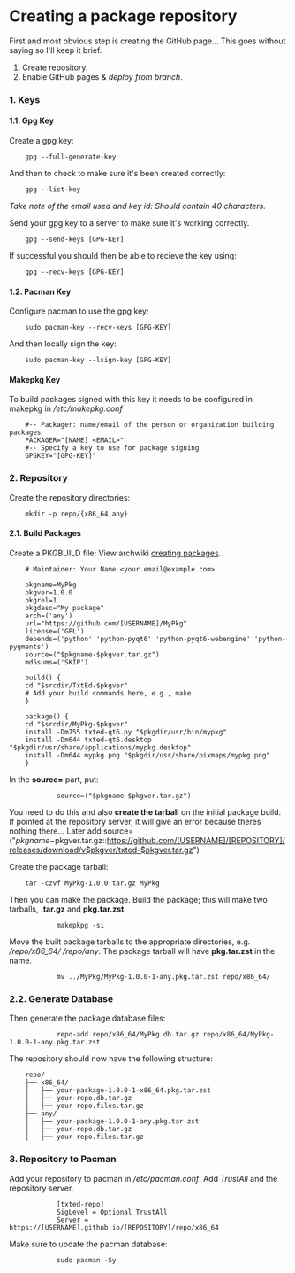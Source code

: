 # Creating a package repository

First and most obvious step is creating the GitHub page... This goes without saying so I'll keep it brief.

1. Create repository.
2. Enable GitHub pages & *deploy from branch*.

### 1. Keys

#### 1.1. Gpg Key

Create a gpg key:

        gpg --full-generate-key

And then to check to make sure it's been created correctly:

        gpg --list-key

*Take note of the email used and key id: Should contain 40 characters.*

Send your gpg key to a server to make sure it's working correctly.

        gpg --send-keys [GPG-KEY]

If successful you should then be able to recieve the key using:

        gpg --recv-keys [GPG-KEY]

#### 1.2. Pacman Key

Configure pacman to use the gpg key:

        sudo pacman-key --recv-keys [GPG-KEY]

And then locally sign the key:

        sudo pacman-key --lsign-key [GPG-KEY]

#### Makepkg Key

To build packages signed with this key it needs to be configured in makepkg in */etc/makepkg.conf*

        #-- Packager: name/email of the person or organization building packages
        PACKAGER="[NAME] <EMAIL>"
        #-- Specify a key to use for package signing
        GPGKEY="[GPG-KEY]"

### 2. Repository

Create the repository directories:

        mkdir -p repo/{x86_64,any}

#### 2.1. Build Packages

Create a PKGBUILD file; View archwiki [creating packages](https://wiki.archlinux.org/title/Creating_packages).

        # Maintainer: Your Name <your.email@example.com>

        pkgname=MyPkg
        pkgver=1.0.0
        pkgrel=1
        pkgdesc="My package"
        arch=('any')
        url="https://github.com/[USERNAME]/MyPkg"
        license=('GPL')
        depends=('python' 'python-pyqt6' 'python-pyqt6-webengine' 'python-pygments')
        source=("$pkgname-$pkgver.tar.gz")
        md5sums=('SKIP')

        build() {
        cd "$srcdir/TxtEd-$pkgver"
        # Add your build commands here, e.g., make
        }

        package() {
        cd "$srcdir/MyPkg-$pkgver"
        install -Dm755 txted-qt6.py "$pkgdir/usr/bin/mypkg"
        install -Dm644 txted-qt6.desktop "$pkgdir/usr/share/applications/mypkg.desktop"
        install -Dm644 mypkg.png "$pkgdir/usr/share/pixmaps/mypkg.png"
        }

In the **source=** part, put:

                source=("$pkgname-$pkgver.tar.gz")

You need to do this and also **create the tarball** on the initial package build. If pointed at the repository server, it will give an error because theres nothing there... Later add source=("$pkgname-$pkgver.tar.gz::https://github.com/[USERNAME]/[REPOSITORY]/releases/download/v$pkgver/txted-$pkgver.tar.gz")

Create the package tarball:

        tar -czvf MyPkg-1.0.0.tar.gz MyPkg

Then you can make the package. Build the package; this will make two tarballs, **.tar.gz** and **pkg.tar.zst**.

                makepkpg -si

Move the built package tarballs to the appropriate directories, e.g. */repo/x86_64/ /repo/any*. The package tarball will have **pkg.tar.zst** in the name.

                mv ../MyPkg/MyPkg-1.0.0-1-any.pkg.tar.zst repo/x86_64/

### 2.2. Generate Database

Then generate the package database files:

                repo-add repo/x86_64/MyPkg.db.tar.gz repo/x86_64/MyPkg-1.0.0-1-any.pkg.tar.zst

The repository should now have the following structure:

        repo/
        ├── x86_64/
        │   ├── your-package-1.0.0-1-x86_64.pkg.tar.zst
        │   ├── your-repo.db.tar.gz
        │   ├── your-repo.files.tar.gz
        ├── any/
        │   ├── your-package-1.0.0-1-any.pkg.tar.zst
        │   ├── your-repo.db.tar.gz
        │   ├── your-repo.files.tar.gz

### 3. Repository to Pacman

Add your repository to pacman in */etc/pacman.conf*. Add *TrustAll* and the repository server.

                [txted-repo]
                SigLevel = Optional TrustAll
                Server = https://[USERNAME].github.io/[REPOSITORY]/repo/x86_64

Make sure to update the pacman database:

                sudo pacman -Sy
